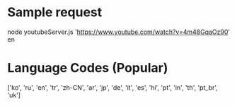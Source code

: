 
# Sample request
node youtubeServer.js 'https://www.youtube.com/watch?v=4m48GqaOz90' en

# Language Codes (Popular)

['ko', 'ru', 'en', 'tr', 'zh-CN',
'ar', 'jp', 'de', 'it', 'es', 'hi', 'pt',
'in', 'th', 'pt_br', 'uk']
